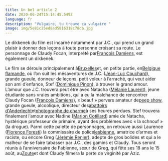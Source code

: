 ```yaml
---
title: Un bel article 2
date: 2020-06-24T15:14:45.549Z
language: fr
description: "Vulgaire, tu trouve ça vulgaire "
image: img/5e81c25ed8ad5816318c78db.jpg
---
```

Le dikkenek du film est incarné notamment par J.C., qui prend un grand plaisir à donner des leçons à toute personne croisant sa route. Le personnage de Claudy Focan, interprété par[François Damiens](https://fr.wikipedia.org/wiki/Fran%C3%A7ois_Damiens "François Damiens"), est également un dikkenek.

Le film se déroule principalement à[Bruxelles](https://fr.wikipedia.org/wiki/Bruxelles "Bruxelles")et, en petite partie, en[Belgique flamande](https://fr.wikipedia.org/wiki/Flandre_(Belgique) "Flandre (Belgique)"), où l’on suit les mésaventures de J.C. ([Jean-Luc Couchard](https://fr.wikipedia.org/wiki/Jean-Luc_Couchard "Jean-Luc Couchard")), grande gueule, donneur de leçons, petit voleur à l’arraché, qui veut aider son ami d’enfance, Stef ([Dominique Pinon](https://fr.wikipedia.org/wiki/Dominique_Pinon "Dominique Pinon")), à trouver le grand amour. L’amour que J.C. trouvera peut être avec Natacha ([Mélanie Laurent](https://fr.wikipedia.org/wiki/M%C3%A9lanie_Laurent "Mélanie Laurent")), jeune étudiante sans vraies ambitions, qui a eu la malchance de rencontrer Claudy Focan ([François Damiens](https://fr.wikipedia.org/wiki/Fran%C3%A7ois_Damiens "François Damiens")), « beauf » pervers amateur de[peep show](https://fr.wikipedia.org/wiki/Peep_show "Peep show"), grande gueule, alcoolique, directeur des[abattoirs d'Anderlecht](https://fr.wikipedia.org/wiki/Abattoirs_d%27Anderlecht "Abattoirs d'Anderlecht")et[photographe de charme](https://fr.wikipedia.org/wiki/Photographe_de_charme "Photographe de charme")à ses heures perdues. Stef trouvera finalement l’amour avec Nadine ([Marion Cotillard](https://fr.wikipedia.org/wiki/Marion_Cotillard "Marion Cotillard")) amie de Natacha, hystérique professeur de primaire, ayant des problèmes avec « la schnouf » (la drogue). Parmi cette palette de personnages, on retrouve aussi Laurence ([Florence Foresti](https://fr.wikipedia.org/wiki/Florence_Foresti "Florence Foresti")) la commissaire de police[lesbienne](https://fr.wikipedia.org/wiki/Lesbianisme "Lesbianisme"), amatrice d’armes et raciste, ou encore Greg ([Jérémie Renier](https://fr.wikipedia.org/wiki/J%C3%A9r%C3%A9mie_Renier "Jérémie Renier")), adepte de gros bolides et qui a le malheur de se faire tabasser par J.C., des gamins et Claudy. Tous seront réunis à l’anniversaire de Fabienne, sœur de Greg, qui fête ses 18 ans le 15 août, au[Zoute](https://fr.wikipedia.org/wiki/Zoute "Zoute")et dont Claudy filmera la perte de virginité par Aziz.